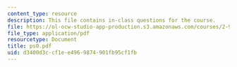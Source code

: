```yaml
---
content_type: resource
description: This file contains in-class questions for the course.
file: https://ol-ocw-studio-app-production.s3.amazonaws.com/courses/2-993j-introduction-to-numerical-analysis-for-engineering-13-002j-spring-2005/d3400d3ccf1ee4969874901fb95cf1fb_ps0.pdf
file_type: application/pdf
resourcetype: Document
title: ps0.pdf
uid: d3400d3c-cf1e-e496-9874-901fb95cf1fb
---
```

